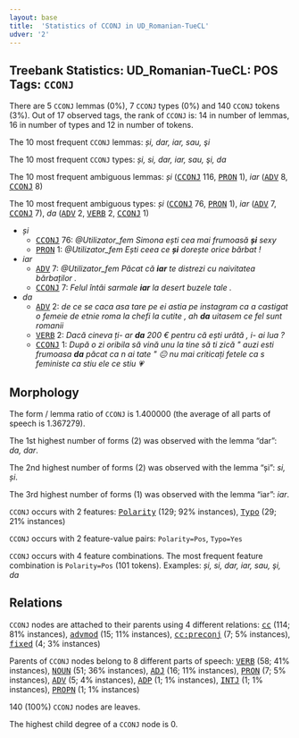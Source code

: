 ```yaml
---
layout: base
title:  'Statistics of CCONJ in UD_Romanian-TueCL'
udver: '2'
---
```


## Treebank Statistics: UD_Romanian-TueCL: POS Tags: `CCONJ`

There are 5 `CCONJ` lemmas (0%), 7 `CCONJ` types (0%) and 140 `CCONJ` tokens (3%).
Out of 17 observed tags, the rank of `CCONJ` is: 14 in number of lemmas, 16 in number of types and 12 in number of tokens.

The 10 most frequent `CCONJ` lemmas: <em>și, dar, iar, sau, şi</em>

The 10 most frequent `CCONJ` types:  <em>și, si, dar, iar, sau, şi, da</em>

The 10 most frequent ambiguous lemmas: <em>și</em> (<tt><a href="ro_tuecl-pos-CCONJ.html">CCONJ</a></tt> 116, <tt><a href="ro_tuecl-pos-PRON.html">PRON</a></tt> 1), <em>iar</em> (<tt><a href="ro_tuecl-pos-ADV.html">ADV</a></tt> 8, <tt><a href="ro_tuecl-pos-CCONJ.html">CCONJ</a></tt> 8)

The 10 most frequent ambiguous types:  <em>și</em> (<tt><a href="ro_tuecl-pos-CCONJ.html">CCONJ</a></tt> 76, <tt><a href="ro_tuecl-pos-PRON.html">PRON</a></tt> 1), <em>iar</em> (<tt><a href="ro_tuecl-pos-ADV.html">ADV</a></tt> 7, <tt><a href="ro_tuecl-pos-CCONJ.html">CCONJ</a></tt> 7), <em>da</em> (<tt><a href="ro_tuecl-pos-ADV.html">ADV</a></tt> 2, <tt><a href="ro_tuecl-pos-VERB.html">VERB</a></tt> 2, <tt><a href="ro_tuecl-pos-CCONJ.html">CCONJ</a></tt> 1)


* <em>și</em>
  * <tt><a href="ro_tuecl-pos-CCONJ.html">CCONJ</a></tt> 76: <em>@Utilizator_fem Simona ești cea mai frumoasă <b>și</b> sexy</em>
  * <tt><a href="ro_tuecl-pos-PRON.html">PRON</a></tt> 1: <em>@Utilizator_fem Ești ceea ce <b>și</b> dorește orice bărbat !</em>
* <em>iar</em>
  * <tt><a href="ro_tuecl-pos-ADV.html">ADV</a></tt> 7: <em>@Utilizator_fem Păcat că <b>iar</b> te distrezi cu naivitatea bărbaților .</em>
  * <tt><a href="ro_tuecl-pos-CCONJ.html">CCONJ</a></tt> 7: <em>Felul întâi sarmale <b>iar</b> la desert buzele tale .</em>
* <em>da</em>
  * <tt><a href="ro_tuecl-pos-ADV.html">ADV</a></tt> 2: <em>de ce se caca asa tare pe ei astia pe instagram ca a castigat o femeie de etnie roma la chefi la cutite , ah <b>da</b> uitasem ce fel sunt romanii</em>
  * <tt><a href="ro_tuecl-pos-VERB.html">VERB</a></tt> 2: <em>Dacă cineva ți- ar <b>da</b> 200 € pentru că ești urâtă , i- ai lua ?</em>
  * <tt><a href="ro_tuecl-pos-CCONJ.html">CCONJ</a></tt> 1: <em>După o zi oribila să vină unu la tine să ti zică " auzi esti frumoasa <b>da</b> păcat ca n ai tate " 😐 nu mai criticați fetele ca s feministe ca stiu ele ce stiu 💗</em>

## Morphology

The form / lemma ratio of `CCONJ` is 1.400000 (the average of all parts of speech is 1.367279).

The 1st highest number of forms (2) was observed with the lemma “dar”: <em>da, dar</em>.

The 2nd highest number of forms (2) was observed with the lemma “și”: <em>si, și</em>.

The 3rd highest number of forms (1) was observed with the lemma “iar”: <em>iar</em>.

`CCONJ` occurs with 2 features: <tt><a href="ro_tuecl-feat-Polarity.html">Polarity</a></tt> (129; 92% instances), <tt><a href="ro_tuecl-feat-Typo.html">Typo</a></tt> (29; 21% instances)

`CCONJ` occurs with 2 feature-value pairs: `Polarity=Pos`, `Typo=Yes`

`CCONJ` occurs with 4 feature combinations.
The most frequent feature combination is `Polarity=Pos` (101 tokens).
Examples: <em>și, si, dar, iar, sau, şi, da</em>


## Relations

`CCONJ` nodes are attached to their parents using 4 different relations: <tt><a href="ro_tuecl-dep-cc.html">cc</a></tt> (114; 81% instances), <tt><a href="ro_tuecl-dep-advmod.html">advmod</a></tt> (15; 11% instances), <tt><a href="ro_tuecl-dep-cc-preconj.html">cc:preconj</a></tt> (7; 5% instances), <tt><a href="ro_tuecl-dep-fixed.html">fixed</a></tt> (4; 3% instances)

Parents of `CCONJ` nodes belong to 8 different parts of speech: <tt><a href="ro_tuecl-pos-VERB.html">VERB</a></tt> (58; 41% instances), <tt><a href="ro_tuecl-pos-NOUN.html">NOUN</a></tt> (51; 36% instances), <tt><a href="ro_tuecl-pos-ADJ.html">ADJ</a></tt> (16; 11% instances), <tt><a href="ro_tuecl-pos-PRON.html">PRON</a></tt> (7; 5% instances), <tt><a href="ro_tuecl-pos-ADV.html">ADV</a></tt> (5; 4% instances), <tt><a href="ro_tuecl-pos-ADP.html">ADP</a></tt> (1; 1% instances), <tt><a href="ro_tuecl-pos-INTJ.html">INTJ</a></tt> (1; 1% instances), <tt><a href="ro_tuecl-pos-PROPN.html">PROPN</a></tt> (1; 1% instances)

140 (100%) `CCONJ` nodes are leaves.

The highest child degree of a `CCONJ` node is 0.


